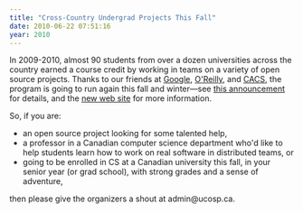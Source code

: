 ```yaml
---
title: "Cross-Country Undergrad Projects This Fall"
date: 2010-06-22 07:51:16
year: 2010
---
```

In 2009-2010, almost 90 students from over a dozen universities across the country earned a course credit by working in teams on a variety of open source projects. Thanks to our friends at <a href="http://www.google.com">Google</a>, <a href="http://www.oreilly.com">O'Reilly</a>, and <a href="http://cacsaic.org/">CACS</a>, the program is going to run again this fall and winter—see <a href="http://ucosp.ca/news/2010/06/ucosp-is-expanding/">this announcement</a> for details, and the <a href="http://ucosp.ca">new web site</a> for more information.

So, if you are:
<ul>
  <li>an open source project looking for some talented help,</li>
  <li>a professor in a Canadian computer science department who'd like to help students learn how to work on real software in distributed teams, or</li>
  <li>going to be enrolled in CS at a Canadian university this fall, in your senior year (or grad school), with strong grades and a sense of adventure,</li>
</ul>
then please give the organizers a shout at admin@ucosp.ca.
